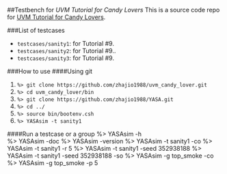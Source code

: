 ##Testbench for *UVM Tutorial for Candy Lovers*
This is a source code repo for [UVM Tutorial for Candy Lovers](http://cluelogic.com/).

###List of testcases
- `testcases/sanity1`: for Tutorial #9.
- `testcases/sanity2`: for Tutorial #9..
- `testcases/sanity3`: for Tutorial #9.

###How to use
####Using git
1. `%> git clone https://github.com/zhajio1988/uvm_candy_lover.git`
2. `%> cd uvm_candy_lover/bin`
3. `%> git clone https://github.com/zhajio1988/YASA.git`
4. `%> cd ../`
5. `%> source bin/bootenv.csh`
6. `%> YASAsim -t sanity1`

####Run a testcase or a group
    %> YASAsim -h    
    %> YASAsim -doc 
    %> YASAsim -version
    %> YASAsim -t sanity1 -co
    %> YASAsim -t sanity1 -r 5 
    %> YASAsim -t sanity1 -seed 352938188
    %> YASAsim -t sanity1 -seed 352938188 -so
    %> YASAsim -g top_smoke -co
    %> YASAsim -g top_smoke -p 5

